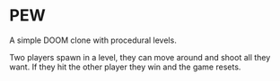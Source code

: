 # PEW
A simple DOOM clone with procedural levels.

Two players spawn in a level, they can move around and shoot all they want. If they hit the other player they win and the game resets.

